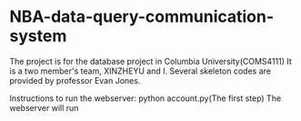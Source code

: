 # NBA-data-query-communication-system
The project is for the database project in Columbia University(COMS4111)
It is a two member's team, XINZHEYU and I.
Several skeleton codes are provided by professor Evan Jones.

Instructions to run the webserver: 
python account.py(The first step)
The webserver will run
